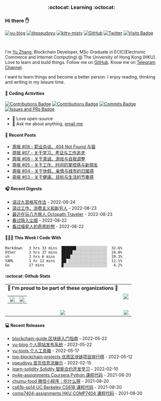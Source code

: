 <p align="center">
 <h3 align="center">:octocat: Learning :octocat:</h3>
</p>

### Hi there ✋

[![yu-blog](https://img.shields.io/badge/blog-yu-9cf?style=flat-square)](https://www.pseudoyu.com)
[![@pseudoyu](https://img.shields.io/badge/weibo-%40pseudoyu-critical?style=flat-square)](https://weibo.com/3675416370/profile)
[![kitty-misty](https://img.shields.io/badge/kitty-misty-pink?style=flat-square)](https://github.com/M1styDay)
[![GitHub](https://img.shields.io/github/followers/pseudoyu?logo=github&style=flat-square)](https://github.com/pseudoyu)
[![Twitter](https://img.shields.io/twitter/follow/pseudo_yu?logo=twitter&style=flat-square)](https://twitter.com/pseudo_yu)
[![Visits Badge](https://badges.strrl.dev/visits/pseudoyu/pseudoyu?style=flat-square)](https://github.com/pseudoyu)

<br />

I'm [Yu Zhang](https://www.pseudoyu.com), Blockchain Developer, MSc Graduate in ECIC(Electronic Commerce and Internet Computing) @ The University of Hong Kong (HKU). Love to learn and build things. Follow me on [GitHub](https://github.com/pseudoyu). Know me on [Telegram Channel](https://t.me/pseudoyulife).

I want to learn things and become a better person. I enjoy reading, thinking and writing in my leisure time.

#### 🔨 Coding Activities

[![Contributions Badge](https://badges.strrl.dev/contributions/all/pseudoyu?style=flat-square)](https://github.com/pseudoyu)
[![Contributions Badge](https://badges.strrl.dev/contributions/weekly/pseudoyu?style=flat-square)](https://github.com/pseudoyu)
[![Commits Badge](https://badges.strrl.dev/commits/weekly/pseudoyu?style=flat-square)](https://github.com/pseudoyu)
[![Issues and PRs Badge](https://badges.strrl.dev/issues-and-prs/weekly/pseudoyu?style=flat-square)](https://github.com/pseudoyu)

- 💼 Love open-source
- 💬 Ask me about anything, [email me](mailto:pseudoyu@connect.hku.hk)

#### 📰 Recent Posts

<!-- blog starts -->
* <a href=https://www.pseudoyu.com/zh/2022/08/22/weekly_review_20220822/ target='_blank'>周报 #08 - 职业杂谈、404 Not Found 与猫</a>
* <a href=https://www.pseudoyu.com/zh/2022/08/15/weekly_review_20220815/ target='_blank'>周报 #07 - 关于学习、考证与工作追求</a>
* <a href=https://www.pseudoyu.com/zh/2022/08/07/weekly_review_20220807/ target='_blank'>周报 #06 - 关于真诚、游戏与自我调整</a>
* <a href=https://www.pseudoyu.com/zh/2022/07/31/weekly_review_20220731/ target='_blank'>周报 #05 - 关于工作、时间的掌控感与新朋友</a>
* <a href=https://www.pseudoyu.com/zh/2022/07/24/weekly_review_20220724/ target='_blank'>周报 #04 - 关于休假、亲情与城市的归属感</a>
* <a href=https://www.pseudoyu.com/zh/2022/07/11/weekly_review_20220711/ target='_blank'>周报 #03 - 关于健康、目标与生活的节奏感</a>
<!-- blog ends -->

#### 🎧 Recent Digests

<!-- douban starts -->
* <a href='https://book.douban.com/subject/35240614/' target='_blank'>读过九宫格写作法</a> - 2022-08-24
* <a href='https://book.douban.com/subject/35593780/' target='_blank'>读过工作、消费主义和新穷人</a> - 2022-08-23
* <a href='http://www.douban.com/game/26967619/' target='_blank'>最近在玩八方旅人 Octopath Traveler</a> - 2022-08-23
* <a href='http://movie.douban.com/subject/35131346/' target='_blank'>看过隐入尘烟</a> - 2022-08-22
* <a href='http://movie.douban.com/subject/36033619/' target='_blank'>看过喵星人的奇思妙想</a> - 2022-08-22
<!-- douban ends -->

#### 👨🏻‍💻 This Week I Code With

<!-- code_time starts -->

```text
Markdown   3 hrs 33 mins  ██████▊░░░░░░░░░░░░░░  32.6%
Other      2 hrs 37 mins  █████░░░░░░░░░░░░░░░░  24.0%
sh         2 hrs 6 mins   ████░░░░░░░░░░░░░░░░░  19.3%
YAML       1 hr 12 mins   ██▎░░░░░░░░░░░░░░░░░░  11.1%
Go         27 mins        ▉░░░░░░░░░░░░░░░░░░░░   4.2%
```

<!-- code_time ends -->

#### :octocat: Github Stats

<table align="center" width="100%">
  <tr>
    <td align="center">
      <strong> 🌟 I'm proud to be part of these organizations 🌟 </strong><br>
      <table>
        <tr>
          <td align="center">
            <a href="https://github.com/zhigui-projects">
              <img src="https://avatars.githubusercontent.com/u/40972663?s=150&v=4" />
            </a>
          </td>
          <td align="center">
            <a href="https://github.com/gocn">
              <img src="https://avatars.githubusercontent.com/u/4868496?s=150&v=4" />
            </a>
          </td>
        </tr>
      </table>
    </td>
    <td align="center">
      <img width="120%" src="https://yu-readme.vercel.app/api?username=pseudoyu&count_private=true&theme=gotham&show_icons=true" />
    </td>
  </tr>
  <tr>
          <td align="center">
            <img src="https://yu-readme.vercel.app/api/top-langs/?username=pseudoyu&hide=html,php,css,typescript,python,java,smarty&layout=compact&theme=gotham">
          </td>
    <td align="center">
      <!-- <img src="https://yu-github-readme-stats.herokuapp.com/?user=pseudoyu&theme=gotham"> -->
      <img src="https://github-readme-streak-stats.herokuapp.com/?user=pseudoyu&theme=gotham">
    </td>
  </tr>
</table>

#### 💻 Recent Releases

<!-- recent_releases starts -->
* <a href=https://github.com/pseudoyu/blockchain-guide/releases/tag/v0.1.0 target='_blank'>blockchain-guide 区块链入门指南</a> - 2022-05-22
* <a href=https://github.com/pseudoyu/yu-blog/releases/tag/v1.1.0 target='_blank'>yu-blog 个人网站发布系统</a> - 2022-05-22
* <a href=https://github.com/pseudoyu/yu-tools/releases/tag/v0.1 target='_blank'>yu-tools 个人工具箱</a> - 2022-05-17
* <a href=https://github.com/pseudoyu/top-blockchain-projects/releases/tag/v1.0.0 target='_blank'>top-blockchain-projects 优质区块链项目排行榜</a> - 2022-05-12
* <a href=https://github.com/pseudoyu/pseudoyu/releases/tag/v1.1.0 target='_blank'>pseudoyu 首页信息流展示</a> - 2022-02-15
* <a href=https://github.com/pseudoyu/learn-solidity/releases/tag/v1.0.0 target='_blank'>learn-solidity Solidity 智能合约开发学习</a> - 2022-02-10
* <a href=https://github.com/pseudoyu/py4e-assignments/releases/tag/v1.0.0 target='_blank'>py4e-assignments Coursera Python 课程代码</a> - 2021-08-20
* <a href=https://github.com/pseudoyu/chumu-food/releases/tag/v1.0.0 target='_blank'>chumu-food 微信小程序：吃什么呀</a> - 2021-08-20
* <a href=https://github.com/pseudoyu/cs61b-sp14/releases/tag/v0.0.1 target='_blank'>cs61b-sp14 UC Berkeley CS61B 课程代码</a> - 2021-08-20
* <a href=https://github.com/pseudoyu/comp7404-assignments/releases/tag/v1.0.0 target='_blank'>comp7404-assignments HKU COMP7404 课程代码</a> - 2021-08-20
<!-- recent_releases ends -->
